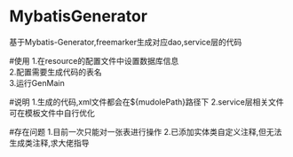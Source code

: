 # MybatisGenerator
基于Mybatis-Generator,freemarker生成对应dao,service层的代码

#使用
1.在resource的配置文件中设置数据库信息<br>
2.配置需要生成代码的表名<br>
3.运行GenMain

#说明
1.生成的代码,xml文件都会在${mudolePath}路径下
2.service层相关文件可在模板文件中自行优化

#存在问题
1.目前一次只能对一张表进行操作
2.已添加实体类自定义注释,但无法生成类注释,求大佬指导